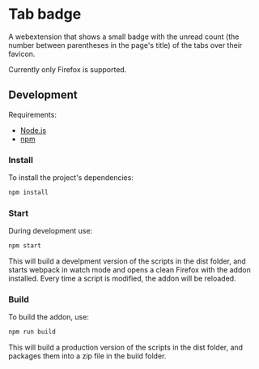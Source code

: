 # Tab badge

A webextension that shows a small badge with the unread count (the number between parentheses in the page's title) of the tabs over their favicon.

Currently only Firefox is supported.

## Development

Requirements:

- [Node.js](https://nodejs.org/)
- [npm](https://github.com/npm/cli/releases/latest)

### Install

To install the project's dependencies:

```sh
npm install
```

### Start

During development use:

```sh
npm start
```

This will build a develpment version of the scripts in the dist folder, and starts webpack in watch mode and opens a clean Firefox with the addon installed. Every time a script is modified, the addon will be reloaded.

### Build

To build the addon, use:

```sh
npm run build
```

This will build a production version of the scripts in the dist folder, and packages them into a zip file in the build folder.
